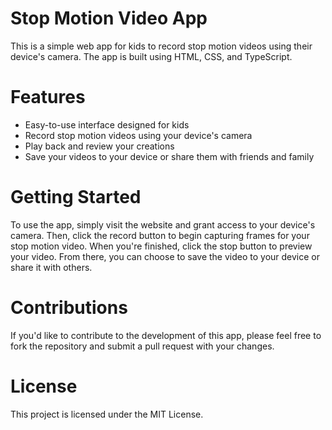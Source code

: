 # Stop Motion Video App

This is a simple web app for kids to record stop motion videos using their device's camera. The app is built using HTML, CSS, and TypeScript.

# Features

- Easy-to-use interface designed for kids
- Record stop motion videos using your device's camera
- Play back and review your creations
- Save your videos to your device or share them with friends and family

# Getting Started

To use the app, simply visit the website and grant access to your device's camera. Then, click the record button to begin capturing frames for your stop motion video. When you're finished, click the stop button to preview your video. From there, you can choose to save the video to your device or share it with others.

# Contributions

If you'd like to contribute to the development of this app, please feel free to fork the repository and submit a pull request with your changes.

# License

This project is licensed under the MIT License.
